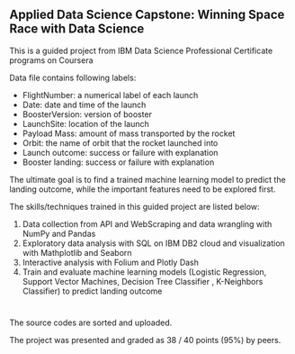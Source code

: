 ## Applied Data Science Capstone: Winning Space Race with Data Science
This is a guided project from IBM Data Science Professional Certificate programs on Coursera


Data file contains following labels:
- FlightNumber: a numerical label of each launch
- Date: date and time of the launch
- BoosterVersion: version of booster
- LaunchSite: location of the launch
- Payload Mass: amount of mass transported by the rocket
- Orbit: the name of orbit that the rocket launched into
- Launch outcome: success or failure with explanation
- Booster landing: success or failure with explanation


The ultimate goal is to find a trained machine learning model to predict the landing outcome, while the important features need to be explored first.


The skills/techniques trained in this guided project are listed below:
1. Data collection from API and WebScraping and data wrangling with NumPy and Pandas
2. Exploratory data analysis with SQL on IBM DB2 cloud and visualization with Mathplotlib and Seaborn
3. Interactive analysis with Folium and Plotly Dash
4. Train and evaluate machine learning models (Logistic Regression, Support Vector Machines, Decision Tree Classifier , K-Neighbors Classifier) to predict landing outcome
#
The source codes are sorted and uploaded.


The project was presented and graded as 38 / 40 points (95%) by peers.
